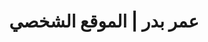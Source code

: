 ---
layout: index
permalink: /ar/home
ref: index
lang: ar

title: عمر بدر | الموقع الشخصي
welcome: مرحبا, اسمي
showname: عمر بدر
job: مطور برمجيات
storybutton: قريبا
---